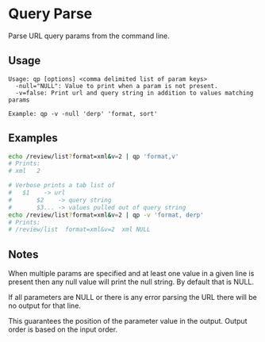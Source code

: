 # Query Parse
Parse URL query params from the command line.

## Usage
```
Usage: qp [options] <comma delimited list of param keys>
  -null="NULL": Value to print when a param is not present.
  -v=false: Print url and query string in addition to values matching params

Example: qp -v -null 'derp' 'format, sort'
```

## Examples
```sh
echo /review/list?format=xml&v=2 | qp 'format,v'
# Prints:
# xml	2

# Verbose prints a tab list of
# 	$1    -> url
#		$2    -> query string
#		$3... -> values pulled out of query string
echo /review/list?format=xml&v=2 | qp -v 'format, derp'
# Prints:
# /review/list	format=xml&v=2	xml NULL
```

## Notes
When multiple params are specified and at least one value in a given line is present then any null value will print the null string. By default that is NULL.

If all parameters are NULL or there is any error parsing the URL there will be no output for that line.

This guarantees the position of the parameter value in the output. Output order is based on the input order.
